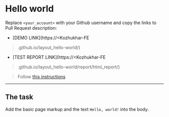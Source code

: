 # Hello world
Replace `<your_account>` with your Github username and copy the links to Pull Request description:
- [DEMO LINK](https://<Kozhukhar-FE
>.github.io/layout_hello-world/)
- [TEST REPORT LINK](https://<Kozhukhar-FE
>.github.io/layout_hello-world/report/html_report/)

> Follow [this instructions](https://mate-academy.github.io/layout_task-guideline/#how-to-solve-the-layout-tasks-on-github)
___

## The task 
Add the basic page markup and the text `Hello, world!` into the body.
